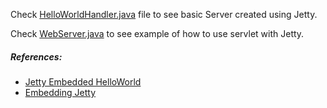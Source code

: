 Check [HelloWorldHandler.java] file to see basic Server created using Jetty.

Check [WebServer.java] to see example of how to use servlet with Jetty.


##### References:
- [Jetty Embedded HelloWorld]
- [Embedding Jetty]

[Embedding Jetty]: <http://www.eclipse.org/jetty/documentation/9.3.x/embedding-jetty.html>
[Jetty Embedded HelloWorld]: <http://www.eclipse.org/jetty/documentation/9.3.x/advanced-embedding.html#jetty-helloworld>

[WebServer.java]: <https://github.com/ronakkhunt/jetty-examples/blob/master/embedded-jetty/src/main/java/com/jetty/embedded_server/WebServer.java>
[HelloWorldHandler.java]: <https://github.com/ronakkhunt/jetty-examples/blob/master/embedded-jetty/src/main/java/com/jetty/embedded_hello/HelloWorldHandler.java>